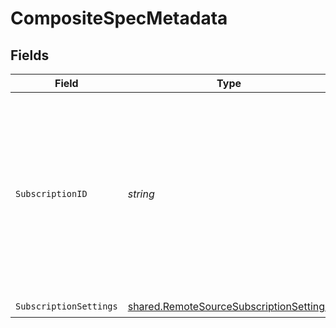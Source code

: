 # CompositeSpecMetadata


## Fields

| Field                                                                                                                                                         | Type                                                                                                                                                          | Required                                                                                                                                                      | Description                                                                                                                                                   |
| ------------------------------------------------------------------------------------------------------------------------------------------------------------- | ------------------------------------------------------------------------------------------------------------------------------------------------------------- | ------------------------------------------------------------------------------------------------------------------------------------------------------------- | ------------------------------------------------------------------------------------------------------------------------------------------------------------- |
| `SubscriptionID`                                                                                                                                              | *string*                                                                                                                                                      | :heavy_check_mark:                                                                                                                                            | The subscription ID for the remote source subscription, if applicable. This indicates that the namespace is created by a remote source and thus is composite. |
| `SubscriptionSettings`                                                                                                                                        | [shared.RemoteSourceSubscriptionSettings](../../../pkg/models/shared/remotesourcesubscriptionsettings.md)                                                     | :heavy_check_mark:                                                                                                                                            | N/A                                                                                                                                                           |